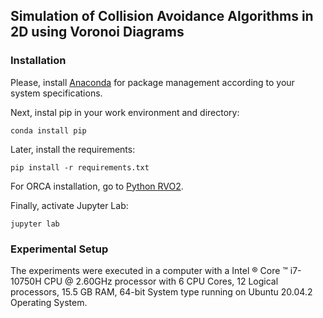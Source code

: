 ## Simulation of Collision Avoidance Algorithms in 2D using Voronoi Diagrams

### Installation
Please, install [Anaconda](https://docs.anaconda.com/anaconda/install/index.html) for package management according to your system specifications.

Next, instal pip in your work environment and directory:
```
conda install pip
```
Later, install the requirements:

```
pip install -r requirements.txt
```

For ORCA installation, go to [Python RVO2](https://github.com/Taospirit/Python-RVO2).

Finally, activate Jupyter Lab:

```
jupyter lab
```
### Experimental Setup

The experiments were executed in a computer with a Intel &reg; Core &trade; i7-10750H CPU @ 2.60GHz processor with 6 CPU Cores, 12 Logical processors, 15.5 GB RAM, 64-bit System type running on Ubuntu 20.04.2 Operating System.
